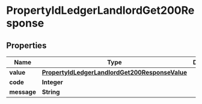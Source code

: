 

# PropertyIdLedgerLandlordGet200Response


## Properties

| Name | Type | Description | Notes |
|------------ | ------------- | ------------- | -------------|
|**value** | [**PropertyIdLedgerLandlordGet200ResponseValue**](PropertyIdLedgerLandlordGet200ResponseValue.md) |  |  [optional] |
|**code** | **Integer** |  |  [optional] |
|**message** | **String** |  |  [optional] |



